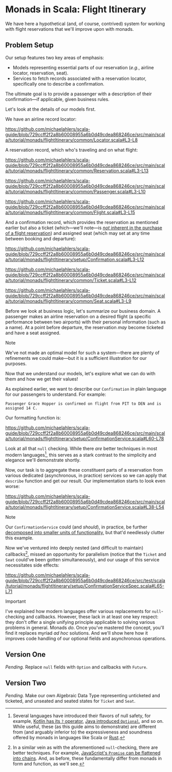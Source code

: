 # Monads in Scala: Flight Itinerary

We have here a hypothetical (and, of course, contrived) system for working with flight reservations that we'll improve upon with monads.

## Problem Setup

Our setup features two key areas of emphasis:

- Models representing essential parts of our reservation (_e.g._, airline locator, reservation, seat).
- Services to fetch records associated with a reservation locator, specifically one to describe a confirmation.

The ultimate goal is to provide a passenger with a description of their confirmation—if applicable, given business rules.

Let's look at the details of our models first.

We have an airline record locator:

https://github.com/michaelahlers/scala-guide/blob/729ccff2f2a8b60008955a6b0d49cdea868246ce/src/main/scala/tutorial/monads/flightItinerary/common/Locator.scala#L3-L8

A reservation record, which who's traveling and on what flight:

https://github.com/michaelahlers/scala-guide/blob/729ccff2f2a8b60008955a6b0d49cdea868246ce/src/main/scala/tutorial/monads/flightItinerary/common/Reservation.scala#L3-L13

https://github.com/michaelahlers/scala-guide/blob/729ccff2f2a8b60008955a6b0d49cdea868246ce/src/main/scala/tutorial/monads/flightItinerary/common/Passenger.scala#L3-L10

https://github.com/michaelahlers/scala-guide/blob/729ccff2f2a8b60008955a6b0d49cdea868246ce/src/main/scala/tutorial/monads/flightItinerary/common/Flight.scala#L3-L15

And a confirmation record, which provides the reservation as mentioned earlier but also a ticket (which—we'll note—is [_not_ inherent in the purchase of a flight reservation][lifehacker-make-sure-your-flight-reservation-is-ticketed]) and assigned seat (which may set at any time between booking and departure):

[lifehacker-make-sure-your-flight-reservation-is-ticketed]: https://lifehacker.com/make-sure-your-flight-reservation-is-ticketed-before-yo-1836791737

https://github.com/michaelahlers/scala-guide/blob/729ccff2f2a8b60008955a6b0d49cdea868246ce/src/main/scala/tutorial/monads/flightItinerary/setup/Confirmation.scala#L3-L12

https://github.com/michaelahlers/scala-guide/blob/729ccff2f2a8b60008955a6b0d49cdea868246ce/src/main/scala/tutorial/monads/flightItinerary/common/Ticket.scala#L3-L12

https://github.com/michaelahlers/scala-guide/blob/729ccff2f2a8b60008955a6b0d49cdea868246ce/src/main/scala/tutorial/monads/flightItinerary/common/Seat.scala#L3-L9

Before we look at business logic, let's summarize our business domain. A passenger makes an airline reservation on a desired flight (a specific performance between two airports) with their personal information (such as a name). At a point before departure, the reservation _may_ become ticketed and have a seat assigned.

> [!NOTE]  
> We've not made an optimal model for such a system—there are plenty of refinements we could make—but it is a sufficient illustration for our purposes.

Now that we understand our models, let's explore what we can do with them and how we get their values!

As explained earlier, we want to describe our `Confirmation` in plain language for our passengers to understand. For example:

```
Passenger Grace Hopper is confirmed on flight from PIT to DEN and is assigned 14 C.
```

Our formatting function is:

https://github.com/michaelahlers/scala-guide/blob/729ccff2f2a8b60008955a6b0d49cdea868246ce/src/main/scala/tutorial/monads/flightItinerary/setup/ConfirmationService.scala#L60-L78

Look at all that `null` checking. While there _are_ better techniques in most modern languages[^null-safety], this serves as a stark contrast to the simplicity and elegance we'll demonstrate shortly.

[^null-safety]: Several languages have introduced their flavors of null safety, for example, [Kotlin has its `?` operator][kotlin-null-safety], [Java introduced `Optional`][baeldung-java-avoid-null-checking], and so on. While useful, these (as this guide aims to demonstrate) are different from (and arguably inferior to) the expressiveness and soundness offered by monads in languages like Scala or [Rust][rust-std-option].

[kotlin-null-safety]: https://kotlinlang.org/docs/null-safety.html
[baeldung-java-avoid-null-checking]: https://www.baeldung.com/java-avoid-null-check
[rust-std-option]: https://doc.rust-lang.org/std/option/

Now, our task is to aggregate these constituent parts of a reservation from various dedicated (asynchronous, in practice) services so we can apply that `describe` function and get our result. Our implementation starts to look even worse:

https://github.com/michaelahlers/scala-guide/blob/729ccff2f2a8b60008955a6b0d49cdea868246ce/src/main/scala/tutorial/monads/flightItinerary/setup/ConfirmationService.scala#L38-L54

> [!NOTE]  
> Our `ConfirmationService` could (and _should_), in practice, be further [decomposed into smaller units of functionality][wikipedia-functional-decomposition], but that'd needlessly clutter this example.

[wikipedia-functional-decomposition]: https://en.wikipedia.org/wiki/Functional_decomposition

Now we've ventured into deeply nested (and difficult to maintain) callbacks[^callback-mitigation], missed an opportunity for parallelism (notice that the `Ticket` and `Seat` could've been gotten simultaneously), and our usage of this service necessitates side effects:

[^callback-mitigation]: In a similar vein as with the aforementioned `null`-checking, there are better techniques. For example, [JavaScript's `Promise` can be flattened into chains][mozilla-javascript-using-promises]. And, as before, these fundamentally differ from monads in form and function, as we'll see.

https://github.com/michaelahlers/scala-guide/blob/729ccff2f2a8b60008955a6b0d49cdea868246ce/src/test/scala/tutorial/monads/flightItinerary/setup/ConfirmationServiceSpec.scala#L65-L71

[mozilla-javascript-using-promises]: https://developer.mozilla.org/en-US/docs/Web/JavaScript/Guide/Using_promises

> [!IMPORTANT]
> I've explained how modern languages offer various replacements for `null`-checking and callbacks. However, these lack in at least one key respect: they don't offer a single unifying principle applicable to solving various problems in general. Monads _do_. Once you've mastered the concept, you'll find it replaces myriad _ad hoc_ solutions. And we'll show here how it improves code handling of our optional fields and asynchronous operations.

## Version One

_Pending._ Replace `null` fields with `Option` and callbacks with `Future`.

## Version Two

_Pending._ Make our own Algebraic Data Type representing unticketed and ticketed, and unseated and seated states for `Ticket` and `Seat`.

